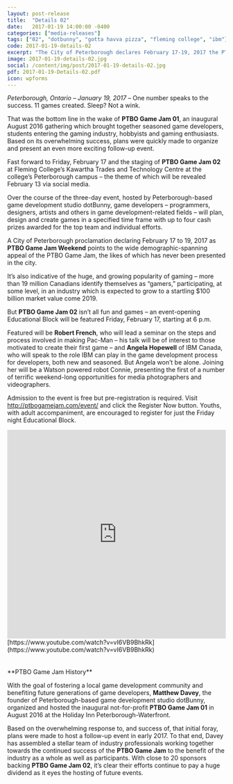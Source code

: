 ```yaml
---
layout: post-release
title:  "Details 02"
date:   2017-01-19 14:00:00 -0400
categories: ["media-releases"]
tags: ["02", "dotbunny", "gotta havva pizza", "fleming college", "ibm"]
code: 2017-01-19-details-02
excerpt: "The City of Peterborough declares February 17-19, 2017 the PTBO Game Jam Weekend."
image: 2017-01-19-details-02.jpg
social: /content/img/post/2017-01-19-details-02.jpg
pdf: 2017-01-19-Details-02.pdf
icon: wpforms
---
```

_Peterborough, Ontario – January 19, 2017_ – One number speaks to the success. 11 games created. Sleep? Not a wink.  

That was the bottom line in the wake of **PTBO Game Jam 01**, an inaugural August 2016 gathering which brought together seasoned game developers, students entering the gaming industry, hobbyists and gaming enthusiasts. Based on its overwhelming success, plans were quickly made to organize and present an even more exciting follow-up event.  

Fast forward to Friday, February 17 and the staging of **PTBO Game Jam 02** at Fleming College’s Kawartha Trades and Technology Centre at the college’s Peterborough campus – the theme of which will be revealed February 13 via social media.  

Over the course of the three-day event, hosted by Peterborough-based game development studio dotBunny, game developers – programmers, designers, artists and others in game development-related fields – will plan, design and create games in a specified time frame with up to four cash prizes awarded for the top team and individual efforts.  

A City of Peterborough proclamation declaring February 17 to 19, 2017 as **PTBO Game Jam Weekend** points to the wide demographic-spanning appeal of the PTBO Game Jam, the likes of which has never been presented in the city.

It’s also indicative of the huge, and growing popularity of gaming – more than 19 million Canadians identify themselves as “gamers,” participating, at some level, in an industry which is expected to grow to a startling $100 billion market value come 2019.  

But **PTBO Game Jam 02** isn’t all fun and games – an event-opening Educational Block will be featured Friday, February 17, starting at 6 p.m.

Featured will be **Robert French**, who will lead a seminar on the steps and process involved in making Pac-Man – his talk will be of interest to those motivated to create their first game – and **Angela Hopewell** of IBM Canada, who will speak to the role IBM can play in the game development process for developers, both new and seasoned. But Angela won’t be alone. Joining her will be a Watson powered robot Connie, presenting the first of a number of terrific weekend-long opportunities for media photographers and videographers.  

Admission to the event is free but pre-registration is required. Visit http://ptbogamejam.com/event/ and click the Register Now button. Youths, with adult accompaniment, are encouraged to register for just the Friday night Educational Block.

<iframe class="release-video" id="release-video" src="https://www.youtube.com/embed/vI6VB9BhkRk" frameborder="0" webkitAllowFullScreen mozallowfullscreen allowFullScreen width="100%" height="480"></iframe>
[https://www.youtube.com/watch?v=vI6VB9BhkRk](https://www.youtube.com/watch?v=vI6VB9BhkRk)
<br><br><br>
**PTBO Game Jam History**  
  
With the goal of fostering a local game development community and benefiting future generations of game developers, **Matthew Davey**, the founder of Peterborough-based game development studio dotBunny, organized and hosted the inaugural not-for-profit **PTBO Game Jam 01** in August 2016 at the Holiday Inn Peterborough-Waterfront.  
  
Based on the overwhelming response to, and success of, that initial foray, plans were made to host a follow-up event in early 2017. To that end, Davey has assembled a stellar team of industry professionals working together towards the continued success of the **PTBO Game Jam** to the benefit of the industry as a whole as well as participants. With close to 20 sponsors backing **PTBO Game Jam 02**, it’s clear their efforts continue to pay a huge dividend as it eyes the hosting of future events.
